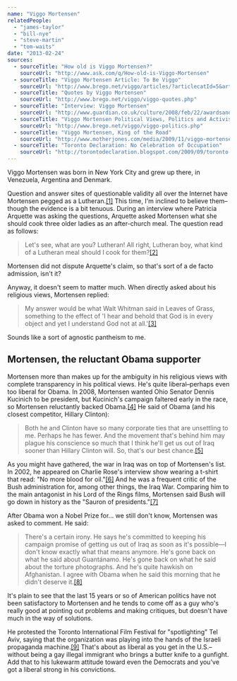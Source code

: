 ```yaml
---
name: "Viggo Mortensen"
relatedPeople:
  - "james-taylor"
  - "bill-nye"
  - "steve-martin"
  - "tom-waits"
date: "2013-02-24"
sources:
  - sourceTitle: "How old is Viggo Mortensen?"
    sourceUrl: "http://www.ask.com/q/How-old-is-Viggo-Mortensen"
  - sourceTitle: "Viggo Mortensen Article: To Be Viggo"
    sourceUrl: "http://www.brego.net/viggo/articles/?articlecatId=5&articleId=14"
  - sourceTitle: "Quotes by Viggo Mortensen"
    sourceUrl: "http://www.brego.net/viggo/viggo-quotes.php"
  - sourceTitle: "Interview: Viggo Mortensen"
    sourceUrl: "http://www.guardian.co.uk/culture/2008/feb/22/awardsandprizes"
  - sourceTitle: "Viggo Mortensen Political Views, Politics and Activism"
    sourceUrl: "http://www.brego.net/viggo/viggo-politics.php"
  - sourceTitle: "Viggo Mortensen, King of the Road"
    sourceUrl: "http://www.motherjones.com/media/2009/11/viggo-mortensen-king-road-aragorn"
  - sourceTitle: "Toronto Declaration: No Celebration of Occupation"
    sourceUrl: "http://torontodeclaration.blogspot.com/2009/09/toronto-declaration-no-celebration-of.html"
---
```


Viggo Mortensen was born in New York City and grew up there, in Venezuela, Argentina and Denmark.

Question and answer sites of questionable validity all over the Internet have Mortensen pegged as a Lutheran.<a class="source-citation" href="#http://www.ask.com/q/How-old-is-Viggo-Mortensen" title="How old is Viggo Mortensen?">[1]</a> This time, I'm inclined to believe them–though the evidence is a bit tenuous. During an interview where Patricia Arquette was asking the questions, Arquette asked Mortensen what she should cook three older ladies as an after-church meal. The question read as follows:

>Let's see, what are you? Lutheran! All right, Lutheran boy, what kind of a Lutheran meal should I cook for them?<a class="source-citation" href="#http://www.brego.net/viggo/articles/?articlecatId=5&articleId=14" title="Viggo Mortensen Article: To Be Viggo">[2]</a>

Mortensen did not dispute Arquette's claim, so that's sort of a de facto admission, isn't it?

Anyway, it doesn't seem to matter much. When directly asked about his religious views, Mortensen replied:

>My answer would be what Walt Whitman said in Leaves of Grass, something to the effect of 'I hear and behold that God is in every object and yet I understand God not at all.'<a class="source-citation" href="#http://www.brego.net/viggo/viggo-quotes.php" title="Quotes by Viggo Mortensen">[3]</a>

Sounds like a sort of agnostic pantheism to me.


## Mortensen, the reluctant Obama supporter

Mortensen more than makes up for the ambiguity in his religious views with complete transparency in his political views. He's quite liberal–perhaps even too liberal for Obama. In 2008, Mortensen wanted Ohio Senator Dennis Kucinich to be president, but Kucinich's campaign faltered early in the race, so Mortensen reluctantly backed Obama.<a class="source-citation" href="#http://www.guardian.co.uk/culture/2008/feb/22/awardsandprizes" title="Interview: Viggo Mortensen">[4]</a> He said of Obama (and his closest competitor, Hillary Clinton):

>Both he and Clinton have so many corporate ties that are unsettling to me. Perhaps he has fewer. And the movement that's behind him may plague his conscience so much that I think he'll get us out of Iraq sooner than Hillary Clinton will. So, that's our best chance.<a class="source-citation" href="#http://www.guardian.co.uk/culture/2008/feb/22/awardsandprizes" title="Interview: Viggo Mortensen">[5]</a>

As you might have gathered, the war in Iraq was on top of Mortensen's list. In 2002, he appeared on Charlie Rose's interview show wearing a t-shirt that read: "No more blood for oil."<a class="source-citation" href="#http://www.brego.net/viggo/viggo-politics.php" title="Viggo Mortensen Political Views, Politics and Activism">[6]</a> And he was a frequent critic of the Bush administration for, among other things, the Iraq War. Comparing him to the main antagonist in his Lord of the Rings films, Mortensen said Bush will go down in history as the "Sauron of presidents."<a class="source-citation" href="#http://www.brego.net/viggo/viggo-politics.php" title="Viggo Mortensen Political Views, Politics and Activism">[7]</a>

After Obama won a Nobel Prize for… we still don't know, Mortensen was asked to comment. He said:

>There's a certain irony. He says he's committed to keeping his campaign promise of getting us out of Iraq as soon as it's possible—I don't know exactly what that means anymore. He's gone back on what he said about Guantánamo. He's gone back on what he said about the torture photographs. And he's quite hawkish on Afghanistan. I agree with Obama when he said this morning that he didn't deserve it.<a class="source-citation" href="#http://www.motherjones.com/media/2009/11/viggo-mortensen-king-road-aragorn" title="Viggo Mortensen, King of the Road">[8]</a>

It's plain to see that the last 15 years or so of American politics have not been satisfactory to Mortensen and he tends to come off as a guy who's really good at pointing out problems and making critiques, but doesn't have much in the way of solutions.

He protested the Toronto International Film Festival for "spotlighting" Tel Aviv, saying that the organization was playing into the hands of the Israeli propaganda machine.<a class="source-citation" href="#http://torontodeclaration.blogspot.com/2009/09/toronto-declaration-no-celebration-of.html" title="Toronto Declaration: No Celebration of Occupation">[9]</a> That's about as liberal as you get in the U.S.–without being a gay illegal immigrant who brings a butter knife to a gunfight. Add that to his lukewarm attitude toward even the Democrats and you've got a liberal strong in his convictions.
